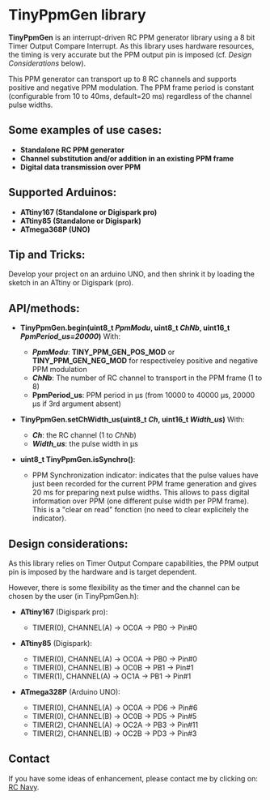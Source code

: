 TinyPpmGen library
==================

**TinyPpmGen** is an interrupt-driven RC PPM generator library using a 8 bit Timer Output Compare Interrupt. As this library uses hardware resources, the timing is very accurate but the PPM output pin is imposed (cf. _Design Considerations_ below).

This PPM generator can transport up to 8 RC channels and supports positive and negative PPM modulation. The PPM frame period is constant (configurable from 10 to 40ms, default=20 ms) regardless of the channel pulse widths.

Some examples of use cases:
-------------------------
* **Standalone RC PPM generator**
* **Channel substitution and/or addition in an existing PPM frame**
* **Digital data transmission over PPM**

Supported Arduinos:
------------------
* **ATtiny167 (Standalone or Digispark pro)**
* **ATtiny85 (Standalone or Digispark)**
* **ATmega368P (UNO)**

Tip and Tricks:
--------------
Develop your project on an arduino UNO, and then shrink it by loading the sketch in an ATtiny or Digispark (pro).

API/methods:
-----------
* **TinyPpmGen.begin(uint8_t _PpmModu_, uint8_t _ChNb_, uint16_t _PpmPeriod_us=20000_)**
With:
	* **_PpmModu_**: **TINY_PPM_GEN_POS_MOD** or **TINY_PPM_GEN_NEG_MOD** for respectiveley positive and negative PPM modulation
	* **_ChNb_**: The number of RC channel to transport in the PPM frame (1 to 8)
	* **PpmPeriod_us**: PPM period in µs (from 10000 to 40000 µs, 20000 µs if 3rd argument absent)
 
* **TinyPpmGen.setChWidth_us(uint8_t _Ch_, uint16_t _Width_us_)**
With:
	* **_Ch_**: the RC channel (1 to _ChNb_)
	* **_Width_us_**: the pulse width in µs

* **uint8_t TinyPpmGen.isSynchro()**:
	* PPM Synchronization indicator: indicates that the pulse values have just been recorded for the current PPM frame generation and gives 20 ms for preparing next pulse widths. This allows to pass digital information over PPM (one different pulse width per PPM frame). This is a "clear on read" fonction (no need to clear explicitely the indicator).

Design considerations:
---------------------
As this library relies on Timer Output Compare capabilities, the PPM output pin is imposed by the hardware and is target dependent.

However, there is some flexibility as the timer and the channel can be chosen by the user (in TinyPpmGen.h):

* **ATtiny167** (Digispark pro):
	* TIMER(0), CHANNEL(A) -> OC0A -> PB0 -> Pin#0

* **ATtiny85**   (Digispark):
	* TIMER(0), CHANNEL(A) -> OC0A -> PB0 -> Pin#0
	* TIMER(0), CHANNEL(B) -> OC0B -> PB1 -> Pin#1
	* TIMER(1), CHANNEL(A) -> OC1A -> PB1 -> Pin#1

* **ATmega328P** (Arduino UNO):
	* TIMER(0), CHANNEL(A) -> OC0A -> PD6 -> Pin#6
	* TIMER(0), CHANNEL(B) -> OC0B -> PD5 -> Pin#5
	* TIMER(2), CHANNEL(A) -> OC2A -> PB3 -> Pin#11
	* TIMER(2), CHANNEL(B) -> OC2B -> PD3 -> Pin#3

Contact
-------

If you have some ideas of enhancement, please contact me by clicking on: [RC Navy](http://p.loussouarn.free.fr/contact.html).

